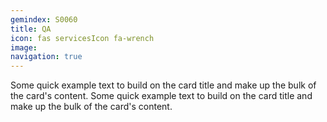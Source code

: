 ```yaml
---
gemindex: S0060
title: QA
icon: fas servicesIcon fa-wrench
image:
navigation: true
---
```


Some quick example text to build on the card title and make up the bulk of the card's content.
Some quick example text to build on the card title and make up the bulk of the card's content.
